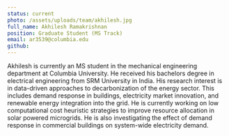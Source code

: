 ```yaml
---
status: current
photo: /assets/uploads/team/akhilesh.jpg
full_name: Akhilesh Ramakrishnan
position: Graduate Student (MS Track)
email: ar3539@columbia.edu
github:
---
```

Akhilesh is currently an MS student in the mechanical engineering department at Columbia University. He received his bachelors degree in electrical engineering from SRM University in India. His research interest is in data-driven approaches to decarbonization of the energy sector. This includes demand response in buildings, electricity market innovation, and renewable energy integration into the grid. He is currently working on low computational cost heuristic strategies to improve resource allocation in solar powered microgrids. He is also investigating the effect of demand response in commercial buildings on system-wide electricity demand. 






